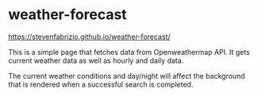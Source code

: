 # weather-forecast
https://stevenfabrizio.github.io/weather-forecast/

This is a simple page that fetches data from Openweathermap API. It gets current weather data as well as hourly and daily data. 

The current weather conditions and day/night will affect the background that is rendered when a successful search is completed.